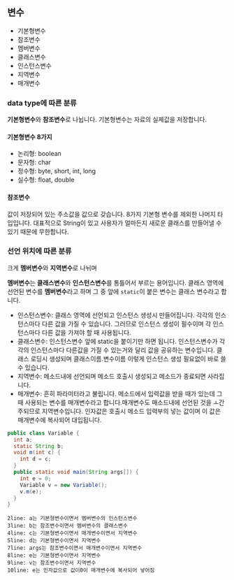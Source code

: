 ## 변수

- 기본형변수
- 참조변수
- 멤버변수
- 클래스변수
- 인스턴스변수
- 지역변수
- 매개변수

### data type에 따른 분류

**기본형변수**와 **참조변수**로 나뉩니다. 기본형변수는 자료의 실제값을 저장합니다.

#### 기본형변수 8가지

- 논리형: boolean
- 문자형: char
- 정수형: byte, short, int, long
- 실수형: float, double

#### 참조변수

값이 저장되어 있는 주소값을 값으로 갖습니다. 8가지 기본형 변수를 제외한 나머지 타입입니다. 대표적으로 String이 있고 사용자가 얼마든지 새로운 클래스를 만들어낼 수 있기 때문에 무한합니다.

### 선언 위치에 따른 분류

크게 **멤버변수**와 **지역변수**로 나뉘며

**멤버변수**는 **클래스변수**와 **인스턴스변수**를 통틀어서 부르는 용어입니다. 클래스 영역에 선언된 변수를 **멤버변수**라고 하며 그 중 앞에 `static`이 붙은 변수는 클래스 변수라고 합니다.

- 인스턴스변수: 클래스 영역에 선언되고 인스턴스 생성시 만들어집니다. 각각의 인스턴스마다 다른 값을 가질 수 있습니다. 그러므로 인스턴스 생성이 필수이며 각 인스턴스마다 다른 값을 가져야 할 때 사용됩니다.
- 클래스변수: 인스턴스변수 앞에 static을 붙이기만 하면 됩니다. 인스턴스변수가 각각의 인스턴스마다 다른값을 가질 수 있는거와 달리 값을 공유하는 변수입니다. 클래스 로딩시 생성되며 클래스이름.변수이름 이렇게 인스턴스 생성 필요없이 바로 쓸 수 있습니다.
- 지역변수: 메소드내에 선언되며 메소드 호출시 생성되고 메소드가 종료되면 사라집니다.
- 매개변수: 흔히 파라미터라고 불립니다. 메소드에서 입력값을 받을 때가 있는데 그 때 사용되는 변수를 매개변수라고 합니다.매개변수도 매소드내에 선언된 것을 ㅗ간주되므로 지역변수입니다. 인자값은 호출시 메소드 입력부의 넣는 값이며 이 값은 매개변수에 복사되어 대입됩니다.

```java
public class Variable {
  int a;
  static String b;
  void m(int c) {
    int d = c;
  }
  public static void main(String args[]) {
    int e = 0;
    Variable v = new Variable();
    v.m(e);
  }
}
```

```
2line: a는 기본형변수이면서 멤버변수의 인스턴스변수
3line: b는 참조변수이면서 멤버변수의 클래스변수
4line: c는 기본형변수이면서 매개변수이면서 지역변수
5line: d는 기본형변수이면서 지역변수
7line: args는 참조변수이면서 매개변수이면서 지역변수
8line: e는 기본형변수이면서 지역변수
9line: v는 참조변수이면서 지역변수
10line: e는 인자값으로 값이0이 매개변수에 복사되어 넣어짐
```

